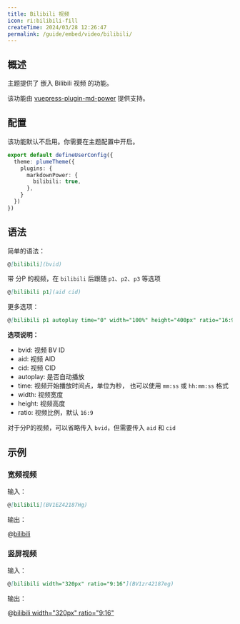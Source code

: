 ```yaml
---
title: Bilibili 视频
icon: ri:bilibili-fill
createTime: 2024/03/28 12:26:47
permalink: /guide/embed/video/bilibili/
---
```


## 概述

主题提供了 嵌入 Bilibili 视频 的功能。

该功能由 [vuepress-plugin-md-power](../../config/plugins/markdownPower.md) 提供支持。

## 配置

该功能默认不启用。你需要在主题配置中开启。

```ts title=".vuepress/config.ts"
export default defineUserConfig({
  theme: plumeTheme({
    plugins: {
      markdownPower: {
        bilibili: true,
      },
    }
  })
})
```

## 语法

简单的语法：

```md
@[bilibili](bvid)
```

带 分P 的视频，在 `bilibili` 后跟随 `p1`、`p2`、`p3` 等选项

```md
@[bilibili p1](aid cid)
```

更多选项：

```md
@[bilibili p1 autoplay time="0" width="100%" height="400px" ratio="16:9"](bvid aid cid)
```

**选项说明：**

- bvid: 视频 BV ID
- aid: 视频 AID
- cid: 视频 CID
- autoplay: 是否自动播放
- time: 视频开始播放时间点，单位为秒， 也可以使用 `mm:ss` 或 `hh:mm:ss` 格式
- width: 视频宽度
- height: 视频高度
- ratio: 视频比例，默认 `16:9`

对于分P的视频，可以省略传入 `bvid`，但需要传入 `aid` 和 `cid`

## 示例

### 宽频视频

输入：

```md
@[bilibili](BV1EZ42187Hg)
```

输出：

@[bilibili](BV1EZ42187Hg)

### 竖屏视频

输入：

```md
@[bilibili width="320px" ratio="9:16"](BV1zr42187eg)
```

输出：

@[bilibili width="320px" ratio="9:16"](BV1zr42187eg)

